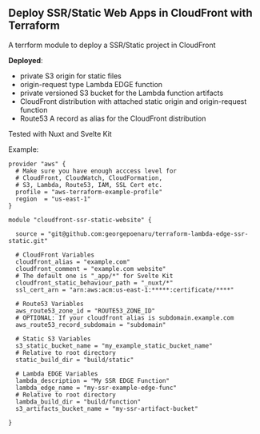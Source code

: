 ## Deploy SSR/Static Web Apps in CloudFront with Terraform

A terrform module to deploy a SSR/Static project in CloudFront

**Deployed**:

- private S3 origin for static files
- origin-request type Lambda EDGE function
- private versioned S3 bucket for the Lambda function artifacts
- CloudFront distribution with attached static origin and origin-request function
- Route53 A record as alias for the CloudFront distribution

Tested with Nuxt and Svelte Kit

Example:

```
provider "aws" {
  # Make sure you have enough acccess level for
  # CloudFront, CloudWatch, CloudFormation,
  # S3, Lambda, Route53, IAM, SSL Cert etc.
  profile = "aws-terraform-example-profile"
  region  = "us-east-1"
}

module "cloudfront-ssr-static-website" {

  source = "git@github.com:georgepoenaru/terraform-lambda-edge-ssr-static.git"

  # CloudFront Variables
  cloudfront_alias = "example.com"
  cloudfront_comment = "example.com website"
  # The default one is "_app/*" for Svelte Kit
  cloudfront_static_behaviour_path = "_nuxt/*"
  ssl_cert_arn = "arn:aws:acm:us-east-1:*****:certificate/****"

  # Route53 Variables
  aws_route53_zone_id = "ROUTE53_ZONE_ID"
  # OPTIONAL: If your cloudfront alias is subdomain.example.com
  aws_route53_record_subdomain = "subdomain"

  # Static S3 Variables
  s3_static_bucket_name = "my_example_static_bucket_name"
  # Relative to root directory
  static_build_dir = "build/static"

  # Lambda EDGE Variables
  lambda_description = "My SSR EDGE Function"
  lambda_edge_name = "my-ssr-example-edge-func"
  # Relative to root directory
  lambda_build_dir = "build/function"
  s3_artifacts_bucket_name = "my-ssr-artifact-bucket"

}
```
